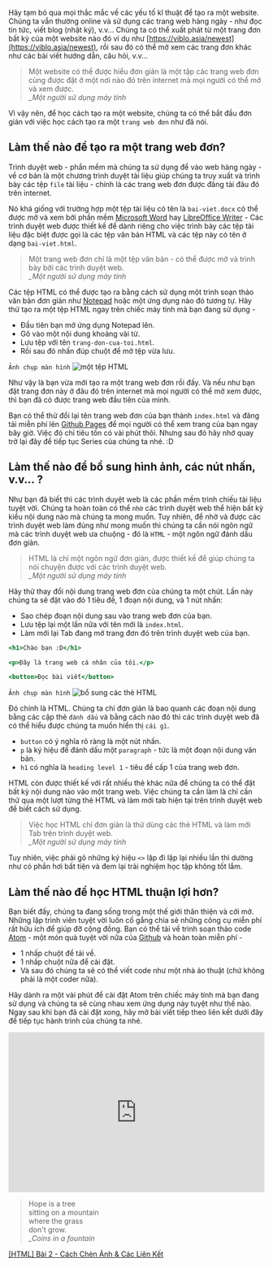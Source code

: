 Hãy tạm bỏ qua mọi thắc mắc về các yếu tố kĩ thuật để tạo ra một website. Chúng ta vẫn thường online và sử dụng các trang web hàng ngày - như đọc tin tức, viết blog (nhật ký), v.v... Chúng ta có thể xuất phát từ một trang đơn bất kỳ của một website nào đó ví dụ như [https://viblo.asia/newest](https://viblo.asia/newest), rồi sau đó có thể mở xem các trang đơn khác như các bài viết hướng dẫn, câu hỏi, v.v...

> Một website có thể được hiểu đơn giản là một tập các trang web đơn cùng được đặt ở một nơi nào đó trên internet mà mọi người có thể mở và xem được.  
> _\_Một người sử dụng máy tính_

Vì vậy nên, để học cách tạo ra một website, chúng ta có thể bắt đầu đơn giản với việc học cách tạo ra một `trang web đơn` như đã nói.

## Làm thế nào để tạo ra một trang web đơn?

Trình duyệt web - phần mềm mà chúng ta sử dụng để vào web hàng ngày - về cơ bản là một chương trình duyệt tài liệu giúp chúng ta truy xuất và trình bày các tệp `file` tài liệu - chính là các trang web đơn được đăng tải đâu đó trên internet.

Nó khá giống với trường hợp một tệp tài liệu có tên là `bai-viet.docx` có thể được mở và xem bởi phần mềm [Microsoft Word](https://en.wikipedia.org/wiki/Microsoft_Word) hay [LibreOffice Writer](https://en.wikipedia.org/wiki/LibreOffice_Writer) - Các trình duyệt web được thiết kế để dành riêng cho việc trình bày các tệp tài liệu đặc biệt được gọi là các tệp văn bản HTML và các tệp này có tên ở dạng `bai-viet.html`.

> Một trang web đơn chỉ là một tệp văn bản - có thể được mở và trình bày bởi các trình duyệt web.  
> _\_Một người sử dụng máy tính_

Các tệp HTML có thể được tạo ra bằng cách sử dụng một trình soạn thảo văn bản đơn giản như [Notepad](https://en.wikipedia.org/wiki/Microsoft_Notepad) hoặc một ứng dụng nào đó tương tự. Hãy thử tạo ra một tệp HTML ngay trên chiếc máy tính mà bạn đang sử dụng -

- Đầu tiên bạn mở ứng dụng Notepad lên.
- Gõ vào một nội dung khoảng vài từ.
- Lưu tệp với tên `trang-don-cua-toi.html`.
- Rồi sau đó nhấn đúp chuột để mở tệp vừa lưu.

`Ảnh chụp màn hình`
![một tệp HTML](https://images.viblo.asia/a9a17183-9a4a-47d0-9d2e-fc52f24b201d.png)

Như vậy là bạn vừa mới tạo ra một trang web đơn rồi đấy. Và nếu như bạn đặt trang đơn này ở đâu đó trên internet mà mọi người có thể mở xem được, thì bạn đã có được trang web đầu tiên của mình.

Bạn có thể thử đổi lại tên trang web đơn của bạn thành `index.html` và đăng tải miễn phí lên [Github Pages](https://pages.github.com/) để mọi người có thể xem trang của bạn ngay bây giờ. Việc đó chỉ tiêu tốn có vài phút thôi. Nhưng sau đó hãy nhớ quay trở lại đây để tiếp tục Series của chúng ta nhé. :D

## Làm thế nào để bổ sung hình ảnh, các nút nhấn, v.v... ?

Như bạn đã biết thì các trình duyệt web là các phần mềm trình chiếu tài liệu tuyệt vời. Chúng ta hoàn toàn có thể `nhờ` các trình duyệt web thể hiện bất kỳ kiểu nội dung nào mà chúng ta mong muốn. Tuy nhiên, để nhờ vả được các trình duyệt web làm đúng như mong muốn thì chúng ta cần nói ngôn ngữ mà các trình duyệt web ưa chuộng - đó là `HTML` - một ngôn ngữ đánh dấu đơn giản.

> HTML là chỉ một ngôn ngữ đơn giản, được thiết kế để giúp chúng ta nói chuyện được với các trình duyệt web.  
> _\_Một người sử dụng máy tính_

Hãy thử thay đổi nội dung trang web đơn của chúng ta một chút. Lần này chúng ta sẽ đặt vào đó 1 tiêu đề, 1 đoạn nội dung, và 1 nút nhấn:

- Sao chép đoạn nội dung sau vào trang web đơn của bạn.
- Lưu tệp lại một lần nữa với tên mới là `index.html`.
- Làm mới lại Tab đang mở trang đơn đó trên trình duyệt web của bạn.

```index.html
<h1>Chào bạn :D</h1>

<p>Đây là trang web cá nhân của tôi.</p>

<button>Đọc bài viết</button>
```

`Ảnh chụp màn hình`
![bổ sung các thẻ HTML](https://images.viblo.asia/2b759d83-57a8-4bb5-bd86-1b01e7e6e83d.png)

Đó chính là HTML. Chúng ta chỉ đơn giản là bao quanh các đoạn nội dung bằng các cặp thẻ `đánh dấu` và bằng cách nào đó thì các trình duyệt web đã có thể hiểu được chúng ta muốn hiển thị `cái gì`.

- `button` có ý nghĩa rõ ràng là một nút nhấn.
- `p` là ký hiệu để đánh dấu một `paragraph` - tức là một đoạn nội dung văn bản.
- `h1` có nghĩa là `heading level 1` - tiêu đề cấp 1 của trang web đơn.

HTML còn được thiết kế với rất nhiều thẻ khác nữa để chúng ta có thể đặt bất kỳ nội dung nào vào một trang web. Việc chúng ta cần làm là chỉ cần thử qua một lượt từng thẻ HTML và làm mới tab hiện tại trên trình duyệt web để biết cách sử dụng.

> Việc học HTML chỉ đơn giản là thử dùng các thẻ HTML và làm mới Tab trên trình duyệt web.  
> _\_Một người sử dụng máy tính_

Tuy nhiên, việc phải gõ những ký hiệu `<>` lặp đi lặp lại nhiều lần thì dường như có phần hơi bất tiện và đem lại trải nghiệm học tập không tốt lắm.

## Làm thế nào để học HTML thuận lợi hơn?

Bạn biết đấy, chúng ta đang sống trong một thế giới thân thiện và cởi mở. Những lập trình viên tuyệt vời luôn cố gắng chia sẻ những công cụ miễn phí rất hữu ích để giúp đỡ cộng đồng. Bạn có thể tải về trình soạn thảo code [Atom](https://atom.io/) - một món quà tuyệt vời nữa của [Github](https://github.com/) và hoàn toàn miễn phí -

- 1 nhấp chuột để tải về.
- 1 nhấp chuột nữa để cài đặt.
- Và sau đó chúng ta sẽ có thể viết code như một nhà ảo thuật (chứ không phải là một coder nữa).

Hãy dành ra một vài phút để cài đặt Atom trên chiếc máy tính mà bạn đang sử dụng và chúng ta sẽ cùng nhau xem ứng dụng này tuyệt như thế nào. Ngay sau khi bạn đã cài đặt xong, hãy mở bài viết tiếp theo liên kết dưới đây để tiếp tục hành trình của chúng ta nhé.

<iframe width="100%" height="315" src="https://www.youtube.com/embed/eaw2Za2SUy4" title="YouTube video player" frameborder="0" allow="accelerometer; autoplay; clipboard-write; encrypted-media; gyroscope; picture-in-picture" allowfullscreen></iframe>

> Hope is a tree  
> sitting on a mountain  
> where the grass  
> don't grow.  
> _\_Coins in a fountain_

[[HTML] Bài 2 - Cách Chèn Ảnh & Các Liên Kết](/article/view/0002/html-bài-2---hiển-thị-ảnh-&-các-liên-kết)
